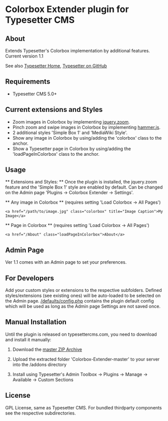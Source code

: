 # Colorbox Extender plugin for Typesetter CMS #

## About

Extends Typesetter's Colorbox implementation by additional features.
Current version 1.1 

See also [Typesetter Home](http://www.typesettercms.com), [Typesetter on GitHub](https://github.com/Typesetter/Typesetter)

## Requirements ##
* Typesetter CMS 5.0+

## Current extensions and Styles ##
* Zoom images in Colorbox by implementing [jquery.zoom](http://www.jacklmoore.com/zoom).
* Pinch zoom and swipe images in Colorbox by implementing [hammer.js](http://hammerjs.github.io).
* 2 additional styles 'Simple Box 1' and 'MediaWiki Style'.
* Show any image in Colorbox by using/adding the 'colorbox' class to the anchor.
* Show a Typesetter page in Colorbox by using/adding the 'loadPageInColorbox' class to the anchor.

## Usage ##

** Extensions and Styles: ** Once the plugin is installed, the jquery.zoom feature and the 'Simple Box 1' style are enabled by default. Can be changed on the Admin page 'Plugins &rarr; Colorbox Extender &rarr; Settings'.

** Any image in Colorbox ** (requires setting 'Load Colorbox &rarr; All Pages')
```
<a href="/path/to/image.jpg" class="colorbox" title="Image Caption">My Image</a>
```

** Page in Colorbox ** (requires setting 'Load Colorbox &rarr; All Pages')
```
<a href="/About" class="loadPageInColorbox">About</a>
```

## Admin Page ##
Ver 1.1 comes with an Admin page to set your preferences.


## For Developers ##
Add your custom styles or extensions to the respective subfolders. Defined styles/extensions (see existing ones) will be auto-loaded to be selected on the Admin page. [/defaults/config.php](https://github.com/juek/Colorbox-Extender/blob/master/defaults/config.php) contains the plugin default config which will be used as long as the Admin page Settings are not saved once.


## Manual Installation ##
Until the plugin is released on typesettercms.com, you need to download and install it manually:

1. Download the [master ZIP Archive](https://github.com/juek/Colorbox-Extender/archive/master.zip)

2. Upload the extracted folder 'Colorbox-Extender-master' to your server into the /addons directory

3. Install using Typesetter's Admin Toolbox -> Plugins -> Manage -> Available -> Custom Sections

## License
GPL License, same as Typesetter CMS. For bundled thirdparty components see the respective subdirectories.
